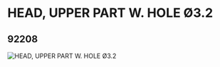 # HEAD, UPPER PART W. HOLE Ø3.2
## 92208
![HEAD, UPPER PART W. HOLE Ø3.2](https://lc-www-live-s.legocdn.com/media/bricks/5/2/4591600.jpg)